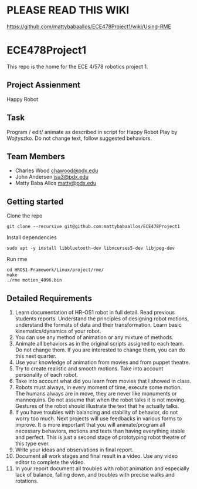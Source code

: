 # PLEASE READ THIS WIKI
https://github.com/mattybabaallos/ECE478Project1/wiki/Using-RME

# ECE478Project1

This repo is the home for the ECE 4/578 robotics project 1.

## Project Assienment

Happy Robot

## Task

Program / edit/ animate as described in script for Happy Robot Play
by Wojtyszko. Do not change text, follow suggested behaviors.

## Team Members

- Charles Wood <chawood@pdx.edu>
- John Andersen <jsa3@pdx.edu>
- Matty Baba Allos <matty@pdx.edu>

## Getting started

Clone the repo

```console
git clone --recursive git@github.com:mattybabaallos/ECE478Project1
```

Install dependencies

```console
sudo apt -y install libbluetooth-dev libncurses5-dev libjpeg-dev
```

Run rme
```console
cd HROS1-Framework/Linux/project/rme/
make
./rme motion_4096.bin
```

## Detailed Requirements

1. Learn documentation of HR-OS1 robot in full detail. Read
  previous students reports. Understand the principles of
  designing robot motions, understand the formats of data and their
  transformation. Learn basic kinematics/dynamics of your robot.
2. You can use any method of animation or any mixture of methods.
3. Animate all behaviors as in the original scripts assigned to
  each team. Do not change them. If you are interested to change
  them, you can do this next quarter.
4. Use your knowledge of animation from movies and from puppet
  theatre.
5. Try to create realistic and smooth motions. Take into account
  personality of each robot.
6. Take into account what did you learn from movies that I showed
  in class.
7. Robots must always, in every moment of time, execute some
  motion. The humans always are in move, they are never like
  monuments or mannequins. Do not assume that when the robot talks it
  is not moving. Gestures of the robot should illustrate the text
  that he actually talks.
8. If you have troubles with balancing and stability of behavior,
  do not worry too much. Next projects will use feedbacks in
  various forms to improve. It is more important that you will
  animate/program all necessary behaviors, motions and texts than
  having everything stable and perfect. This is just a second stage
  of prototyping robot theatre of this type ever.
9. Write your ideas and observations in final report.
10. Document all work stages and final result in a video. Use any
  video editor to complete the video.
11. In your report document all troubles with robot animation and
  especially lack of balance, falling down, and troubles with
  precise walks and rotations.
